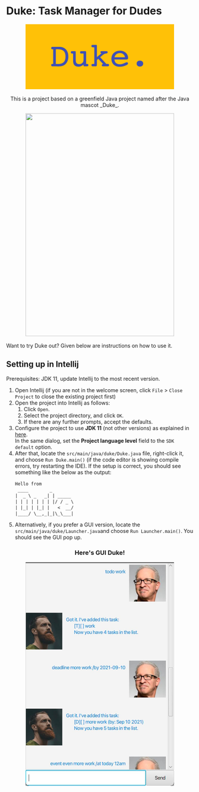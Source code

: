 # Duke: Task Manager for Dudes

<div align="center">
   <img src="/docs/Duke.png" width=400/>
   <p>    This is a project based on a greenfield Java project named after the Java mascot _Duke_. </p>
</div>


<div align="center">
   <img src="https://user-images.githubusercontent.com/40263305/133960735-95a3f33b-691f-4a64-b314-4dd6cb819f7c.gif" width="400" height="600"/>
</div>


Want to try Duke out? Given below are instructions on how to use it.

## Setting up in Intellij

Prerequisites: JDK 11, update Intellij to the most recent version.

1. Open Intellij (if you are not in the welcome screen, click `File` > `Close Project` to close the existing project first)
1. Open the project into Intellij as follows:
   1. Click `Open`.
   1. Select the project directory, and click `OK`.
   1. If there are any further prompts, accept the defaults.
1. Configure the project to use **JDK 11** (not other versions) as explained in [here](https://www.jetbrains.com/help/idea/sdk.html#set-up-jdk).<br>
   In the same dialog, set the **Project language level** field to the `SDK default` option.
3. After that, locate the `src/main/java/duke/Duke.java` file, right-click it, and choose `Run Duke.main()` (if the code editor is showing compile errors, try restarting the IDE). If the setup is correct, you should see something like the below as the output:
   ```
   Hello from
    ____        _        
   |  _ \ _   _| | _____ 
   | | | | | | | |/ / _ \
   | |_| | |_| |   <  __/
   |____/ \__,_|_|\_\___|
   ```
4. Alternatively, if you prefer a GUI version, locate the `src/main/java/duke/Launcher.java`and choose `Run Launcher.main()`. You should see the GUI pop up.


<div align="center">
   <h3>Here's GUI Duke! </h3>
</div>

<div align="center">
   <img src="/docs/Ui.png" width=400/>
</div>


